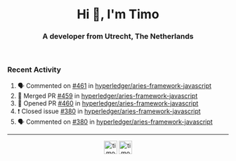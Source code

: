 <h1 align="center">Hi 👋, I'm Timo</h1>
<h3 align="center">A developer from Utrecht, The Netherlands</h3>
<br/>
<!-- https://github.com/rahuldkjain/github-profile-readme-generator --!>

<!--  <p align="left"><img src="https://github-readme-stats.vercel.app/api?username=timoglastra&show_icons=true&count_private=true&" alt="timoglastra" /></p> --!>

<!--
Github language stats
<p align="left"><img src="https://github-readme-stats.vercel.app/api/top-langs/?username=timoglastra&layout=compact" alt="timoglastra" /><p>
-->

<!-- Codestats language stats -->
<!-- <p align="left"><img src="https://codestats-readme.vercel.app/api/top-langs/?username=timoglastra&layout=compact&language_count=12" alt="timoglastra" /><p>    --!>
  
<h3>Recent Activity</h3>

<!--START_SECTION:activity-->
1. 🗣 Commented on [#461](https://github.com/hyperledger/aries-framework-javascript/issues/461) in [hyperledger/aries-framework-javascript](https://github.com/hyperledger/aries-framework-javascript)
2. 🎉 Merged PR [#459](https://github.com/hyperledger/aries-framework-javascript/pull/459) in [hyperledger/aries-framework-javascript](https://github.com/hyperledger/aries-framework-javascript)
3. 💪 Opened PR [#460](https://github.com/hyperledger/aries-framework-javascript/pull/460) in [hyperledger/aries-framework-javascript](https://github.com/hyperledger/aries-framework-javascript)
4. ❗️ Closed issue [#380](https://github.com/hyperledger/aries-framework-javascript/issues/380) in [hyperledger/aries-framework-javascript](https://github.com/hyperledger/aries-framework-javascript)
5. 🗣 Commented on [#380](https://github.com/hyperledger/aries-framework-javascript/issues/380) in [hyperledger/aries-framework-javascript](https://github.com/hyperledger/aries-framework-javascript)
<!--END_SECTION:activity-->

---

<p align="center">
<a href="https://twitter.com/timoglastra" target="blank"><img align="center" src="https://cdn.jsdelivr.net/npm/simple-icons@3.0.1/icons/twitter.svg" alt="timoglastra" height="30" width="30" /></a>
<a href="https://linkedin.com/in/timoglastra" target="blank"><img align="center" src="https://cdn.jsdelivr.net/npm/simple-icons@3.0.1/icons/linkedin.svg" alt="timoglastra" height="30" width="30" /></a>
</p>




